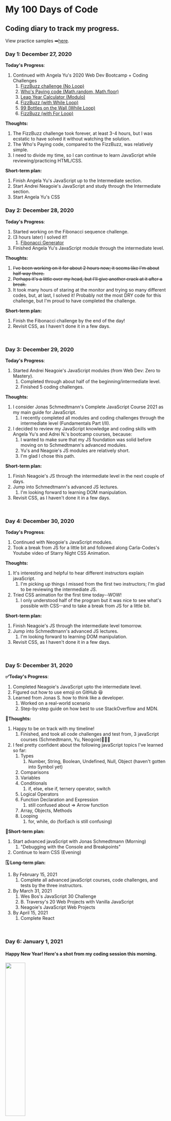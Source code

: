 # My 100 Days of Code
## Coding diary to track my progress. 
View practice samples ➡[here](https://github.com/nuovodw/My100DaysOfCode/tree/main/Code%20Practice).

### Day 1: December 27, 2020
<!-- ##### (delete me or comment me out)-->

**Today's Progress**: 
1. Continued with Angela Yu's 2020 Web Dev Bootcamp + Coding Challenges</br>
    1. [FizzBuzz challenge (No Loop)](https://github.com/nuovodw/My100DaysOfCode/blob/main/Code%20Practice/FizzBuzz_No_ForLoop.js)
    1. [Who's Paying code (Math.random, Math.floor)](https://github.com/nuovodw/My100DaysOfCode/blob/main/Code%20Practice/Who_Is_Paying.js)
    1. [Leap Year Calculator (Modulo)](https://github.com/nuovodw/My100DaysOfCode/blob/main/Code%20Practice/Leap_Year_Calculator.js)
    1. [FizzBuzz (with While Loop)](https://github.com/nuovodw/My100DaysOfCode/blob/main/Code%20Practice/FizzBuzz_While_Loop.js)
    1. [99 Bottles on the Wall (While Loop)](https://github.com/nuovodw/My100DaysOfCode/blob/main/Code%20Practice/99_Bottles.js)
    1. [FizzBuzz (with For Loop)](https://github.com/nuovodw/My100DaysOfCode/blob/main/Code%20Practice/FizzBuzz_For_Loop.js)

**Thoughts:**</br> 
1. The FizzBuzz challenge took forever, at least 3-4 hours, but I was ecstatic to have solved it without watching the solution.</br> 
1. The Who's Paying code, compared to the FizzBuzz, was relatively simple.
1. I need to divide my time, so I can continue to learn JavaScript while reviewing/practicing HTML/CSS.

**Short-term plan:**</br> 
1. Finish Angela Yu's JavaScript up to the Intermediate section.
1. Start Andrei Neagoie's JavaScript and study through the Intermediate section.
1. Start Angela Yu's CSS

### Day 2: December 28, 2020
**Today's Progress**: 
1. Started working on the Fibonacci sequence challenge.
1. (3 hours later) I solved it!!
    1. [Fibonacci Generator](https://github.com/nuovodw/My100DaysOfCode/blob/main/Code%20Practice/fibonacci_generator.js)
1. Finished Angela Yu's JavaScript module through the intermediate level.

**Thoughts:**</br> 
1. ~~I've been working on it for about 2 hours now; it seems like I'm about half way there.~~
1. ~~Perhaps it's a little over my head, but I'll give another crack at it after a break.~~
1. It took many hours of staring at the monitor and trying so many different codes, but, at last, I solved it! Probably not the most DRY code for this challenge, but I'm proud to have completed the challenge.

**Short-term plan:**</br> 
1. Finish the Fibonacci challenge by the end of the day!
1. Revisit CSS, as I haven't done it in a few days.
</br>

### Day 3: December 29, 2020

**Today's Progress**: 
1. Started Andrei Neagoie's JavaScript modules (from Web Dev: Zero to Mastery).
    1. Completed through about half of the beginning/intermediate level.
    1. Finished 5 coding challenges.

**Thoughts:**</br> 
1. I consider Jonas Schmedtmann's Complete JavaScript Course 2021 as my main guide for JavaScript.
    1. I recently completed all modules and coding challenges through the intermediate level (Fundamentals Part I/II).
1. I decided to review my JavaScript knowledge and coding skills with Angela Yu's and Adrei N.'s bootcamp courses, because:
    1. I wanted to make sure that my JS foundation was solid before moving on to Schmedtmann's advanced modules.
    2. Yu's and Neagoie's JS modules are relatively short.
    3. I'm glad I chose this path.

**Short-term plan:**</br> 
1. Finish Neagoie's JS through the intermediate level in the next couple of days.
1. Jump into Schmedtmann's advanced JS lectures.
    1. I'm looking forward to learning DOM manipulation.
1. Revisit CSS, as I haven't done it in a few days.
</br>

### Day 4: December 30, 2020

**Today's Progress**: 
1. Continued with Neogoie's JavaScript modules.
2. Took a break from JS for a little bit and followed along Carla-Codes's Youtube video of Starry Night CSS Animation.

**Thoughts:**</br> 
1. It's interesting and helpful to hear different instructors explain javaScript. 
    1. I'm picking up things I missed from the first two instructors; I'm glad to be reviewing the intermediate JS.
2. Tried CSS animation for the first time today--WOW!
    1. I only understood half of the program but it was nice to see what's possible with CSS--and to take a break from JS for a little bit.

**Short-term plan:**</br> 
1. Finish Neagoie's JS through the intermediate level tomorrow.
1. Jump into Schmedtmann's advanced JS lectures.
    1. I'm looking forward to learning DOM manipulation.
1. Revisit CSS, as I haven't done it in a few days.
</br>

### Day 5: December 31, 2020 

**:white_check_mark:Today's Progress**: 
1. Completed Neagoie's JavaScript upto the intermediate level. 
1. Figured out how to use emoji on GitHub :laughing:
1. Learned from Jonas S. how to think like a developer.
    1. Worked on a real-world scenario
    1. Step-by-step guide on how best to use StackOverflow and MDN.

**:thought_balloon:Thoughts:**</br> 
1. Happy to be on track with my timeline!
    1. Finished, and took all code challenges and test from, 3 javaScript courses (Schmedtmann, Yu, Neogoie):facepunch::facepunch::facepunch:
1. I feel pretty confident about the following javaScript topics I've learned so far:
    1. Types
        1. Number, String, Boolean, Undefined, Null, Object (haven't gotten into Symbol yet)
    1. Comparisons
    1. Variables
    1. Conditionals
        1. if, else, else if, ternery operator, switch
    1. Logical Operators
    1. Function Declaration and Expression 
        1. still confused about => Arrow function
    1. Array, Objects, Methods
    1. Looping
        1. for, while, do (forEach is still confusing)

**:calendar:Short-term plan:**</br> 
1. Start advanced javaScript with Jonas Schmedtmann (Morning)
    1. "Debugging with the Console and Breakpoints"
1. Continue to learn CSS (Evening)

**:spiral_calendar:	Long-term plan:**</br> 
1. By February 15, 2021
    1. Complete all advanced javaScript courses, code challenges, and tests by the three instructors.
1. By March 31, 2021 
    1. Wes Bos's JavaScript 30 Challenge
    1. B. Traversy's 20 Web Projects with Vanilla JavaScript
    1. Neagoie's JavaScript Web Projects
1. By April 15, 2021
    1. Complete React
</br>

### Day 6: January 1, 2021


#### Happy New Year! Here's a shot from my coding session this morning.
<img src="https://pbs.twimg.com/media/EqplVrFWMAAgWQ9?format=jpg&name=large" width=35%><br/>
(click me)

**:white_check_mark:Today's Progress**: 
1. Practiced debugging sample real-life problems with the console and using breakingpoints.
2. Learned the power of console.table().

**:thought_balloon:Thoughts:**</br> 
1. I look forward to reviewing CSS this weekend and start learning Bootstrap next week.

**:calendar:Short-term plan:**</br> 
1. Morning: Finish advanced javaScript with Jonas Schmedtmann 
    1. "Debugging with the Console and Breakpoints"
1. Evening: Review CSS with Angela Yu

<!-- **:spiral_calendar:	Long-term plan:**</br> 
1. By February 15, 2021
    1. Complete all advanced javaScript courses, code challenges, and tests by the three instructors.
1. By March 31, 2021 
    1. Wes Bos's JavaScript 30 Challenge
    1. B. Traversy's 20 Web Projects with Vanilla JavaScript
    1. Neagoie's JavaScript Web Projects
1. By April 15, 2021
    1. Complete React-->
</br>

### Day 7: January 2, 2021

**:white_check_mark:Today's Progress**
1. Finished J. Schmedtmann's Developer Skills module and its coding challenge.
1. Took 8 beginner-level JavaScript challenges on [Edabit](https://edabit.com/).
    1. So far I've earned 40XP.

**:thought_balloon:Thoughts:**</br> 
1. I keep hearing about (good things) Tailwinds CSS. Is this another frame work I need to learn?
1. Edabit.com is a great way to test my javaScript knowledge--it's something different :+1:

**:calendar:Short-term plan:**</br> 
1. Upcoming week: 
    1. Morning :arrow_right: JavaScript: Start DOM and Events Fundamentals with J. Schmedtmann
    1. CSS :arrow_right: Advanced CSS and Sass with J. Schmedtmann

<!-- **:spiral_calendar:	Long-term plan:**</br> 
1. By February 15, 2021
    1. Complete all advanced javaScript courses, code challenges, and tests by the three instructors.
1. By March 31, 2021 
    1. Wes Bos's JavaScript 30 Challenge
    1. B. Traversy's 20 Web Projects with Vanilla JavaScript
    1. Neagoie's JavaScript Web Projects
1. By April 15, 2021
    1. Complete React-->
</br>

### Day 8: January 3, 2021

**:white_check_mark:Today's Progress**
1. Started lecture on DOM, DOM manipulation, and Events Fundamentals with J. Schmedtmann.
    1. Topics covered- .querySelector(), .textContent, .value, Event Listener & Event Handler
    1. Started the project #1, Guess My Number?, that incorporates basic DOM manipulations.
1. Reviewed Intro to CSS (7 modules) with Angela Yu.
1. Took 7 beginner-level challenges on Edabit.

**:thought_balloon:Thoughts:**</br> 
1. I'm still not a 100% confident about the topics I learned today--I may need to revisit tomorrow morning.
1. Edabit.com turned out to be a membership-based site. I most likely won't be continuing with its challenges.

**:calendar:Short-term plan:**</br> 
1. Upcoming week: 
    1. Morning :arrow_right: JavaScript: Continue DOM and Events Fundamentals and project #1 with J. Schmedtmann
    1. Evening :arrow_down: 
        1. Intermediate CSS with Angela Yu
        1. Advanced CSS and Sass with J. Schmedtmann
</br>

### Day 9: January 4, 2021

**:white_check_mark:Today's Progress**
1. Continued working on the Guess the Number game.
    1. Implemented the game logic
        1. define the secret number
        1. compare secret number to the user input
        1. a functioning score board
1. Started Intermediate CSS with Angela Yu.
    1. Started working on my personal website
    1. Reviewed: Favicons and Box Model
    
**:thought_balloon:Thoughts:**</br> 
1. I feel more confident about the topics I've learned so far--a lot more than I did yesterday.
1. The JS code is totally not DRY--lots of duplicated codes as of now. I will need to clean it up.
1. I think the Intermediate CSS will take at least a week to complete.


**:calendar:Short-term plan:**</br> 
1. Upcoming week: 
    1. Morning :arrow_right: JavaScript: Continue DOM and Events Fundamentals and project #1 with J. Schmedtmann
    1. Evening :arrow_down: 
        1. Intermediate CSS with Angela Yu
        1. (Advanced CSS and Sass with J. Schmedtmann)
</br>

### Day 10: January 5, 2021

**:white_check_mark:Today's Progress**
1. Continued working on the Guess the Number game.
    1. Manipulated CSS Styles
        1. When a winning number is chosen:
            1. Background color and box width change.
    1. :heavy_check_mark:Code challenge #1: Reset the game with the "again" button
1. Intermediate CSS with Angela Yu ▶ Project "My Website"
    1. CSS Display and Property
    1. CSS Static and Relative Positioning
    1. Absolute Positioning
    1. Centering Elements

    
**:thought_balloon:Thoughts:**</br> 
1. I was happy to have completed the code challege with no major difficulties.


**:calendar:Short-term plan:**</br> 
1. Upcoming week: 
    1. Morning :arrow_right: JavaScript: Continue DOM and Events Fundamentals and project #1 with J. Schmedtmann
    1. Evening :arrow_down: 
        1. Intermediate CSS with Angela Yu
        1. (Advanced CSS and Sass with J. Schmedtmann)
</br>

### Day 11: January 6, 2021

**:white_check_mark:Today's Progress**
1. Finished my 1st Guided-DOM manipulation-project, Guess the Number game.
1. More intermediate CSS with Angela Yu ▶ Project "My Website"
    1. Font styling & sizing.
    
**:thought_balloon:Thoughts:**</br> 
1. I may be able to create my own guessing-number game from scratch?!🤔
1. This journal is getting lengthy, so I'll be recording my short-term/long-term goals once a week from now on.
1. I started to track my time using the Toggl tracker:stopwatch:
</br>

### Day 12: January 7, 2021

**:white_check_mark:Today's Progress**
1. Started my **FIRST** project from scratch this morning! I'm doing my own version of Guess the Number game.
    1. html and javaScript are pretty much done. Just need to style it now.
1. Continued intermediate CSS with Angela Yu ▶ Project "My Website"
    
**:thought_balloon:Thoughts:**</br> 
1. I'm liking the time tracker so far.
</br>

### Day 13: January 8, 2021

**:white_check_mark:Today's Progress**
1. Created Modal Window progam with Jonas S. 
1. Continued intermediate CSS with Angela Yu ▶ Project "My Website"
    1. Float and clear
    
**:thought_balloon:Thoughts:**</br> 
1. Next, I'll attempt to recreate the Modal Window project from scratch.
</br>

### Day 14: January 9, 2021

**:white_check_mark:Today's Progress**
1. Created my own javaScript (and a little bit of CSS) for the Modal Window project.
    1. added "exit window by pressing 'escape' key function.
1. Finished "My Website" project with Angela Yu.
    
**:thought_balloon:Thoughts:**</br> 
1. It felt good to be able to remember most of what I learned yesterday.
    1. I'll need to review tomorrow morning to reinforce today's lesson.
1. Look forward to learning Bootstrap starting tomorrow.
</br>

### Day 15: January 10, 2021

**:white_check_mark:Today's Progress**
1. Started a new project, Pig Game, with Jonas S. and got throught the first two modules.
    
**:thought_balloon:Thoughts:**</br> 
1. There's lots of information in Jonas's lectures today--I am going to attempt to recreate what I've learned from scratch before moving on to the next lesson. (fingers crossed)
</br>

### Day 16: January 11, 2021

**:white_check_mark:Today's Progress**
1. JavaScript with Jonas S: Pig Game
    1. Reviewed and recreated codes from the two modules from yesterday.
    1. Studied a new module and coded "switch players".
1. CSS with Angela Y
    1. Started the Bootstrap lecture and learned how to install, as well as wireframing.
    
**:thought_balloon:Thoughts:**</br> 
1. I think I'll need to take some time to really learn Git and Github soon.

**:calendar:Short-term plan:**</br> 
1. Upcoming week: 
    1. Morning :arrow_right: JavaScript: Continue DOM and Events Fundamentals and project #3 (Pig Game) with J. Schmedtmann
    1. Evening :arrow_down: 
        1. Bootstrap with Angela Yu
 
 **:spiral_calendar:	Long-term plan:**</br> 
1. By February 15, 2021
    1. Complete all advanced javaScript courses, code challenges, and tests by the three instructors.
1. By March 31, 2021 
    1. Wes Bos's JavaScript 30 Challenge
    1. B. Traversy's 20 Web Projects with Vanilla JavaScript
    1. Neagoie's JavaScript Web Projects
1. By April 15, 2021
    1. Complete React
</br>

### Day 17: January 12, 2021

**:white_check_mark:Today's Progress**
1. JavaScript with Jonas S: Pig Game
    1. Finished 3rd module and recoded on my own. 
    2. Created code to switch players, change background using toggle(), and reset the current score to 0.
1. CSS with Angela Y
    1. Bootstrap Nav Bar
    
**:thought_balloon:Thoughts:**</br> 
1. Pig Game: Tomorrow, before I move on to the next module, I'll need to revisit what I've learned so far and see if can code it from scratch.
    1. Lots of new, challenging, concepts!
</br>

### Day 18: January 13, 2021

**:white_check_mark:Today's Progress**
1. JavaScript with Jonas S: Pig Game
    1. Finished 4th module and began recoding it on my own.
    2. Hold the score, display the total current score, and switch over to next player; unless one hits 100, in which case it's the winner
1. No coding in the evening 😞
    
**:thought_balloon:Thoughts:**</br> 
1. Pig Game: I'm stuck on recoding what I've learned today; I'll try again tomorrow morning.
</br>

### Day 19: January 14, 2021

**:white_check_mark:Today's Progress**
1. JavaScript with Jonas S: Pig Game
    1. Succesfully recreated the 4th module from scrach on my own.
    1. Currently in the middle of taking the code challenge to reset the entire game by pressing the reset button.
1. CSS with Angela Y
    1. Bootstrap 4 Grid layout System Intro
    
**:thought_balloon:Thoughts:**</br> 
1. Pig Game: I'm getting so close to the end of builing this game!
</br>

### Day 20: January 15, 2021

**:white_check_mark:Today's Progress**
1. JavaScript with Jonas S: Pig Game
    1. Completed the "reset the game" challenge.
    1. Finished the DOM-Manipulations section of the course.
1. CSS with Angela Y: Bootstrap 4
    1. Grid Layout System continued
    
**:thought_balloon:Thoughts:**</br> 
1. By finishing the DOM-manipulation seciton, I've completed the entire fundamentals of JavaScript section of the course.
    1. Super excited the study JavaScript "under the hood".
</br>

### Day 21: January 16, 2021

**:white_check_mark:Today's Progress**
1. JavaScript with Jonas S:
1. CSS with Angela Y: Bootstrap 4
    1. Finished Intro to Bootstrap and designed a landing page using vanilla CSS and Bootstrap 4.
    
**:thought_balloon:Thoughts:**</br> 
1. I'm starting to feel more confident about finally being able to combine a decent looking HTML/CSS with JavaScript. 
</br>

### Day 22: January 17, 2021

**:white_check_mark:Today's Progress**
1. DOM Object Model with Angela Yu:
    1. Reviewd the basics of the DOM
    
**:thought_balloon:Thoughts:**</br> 
1. I will be reinforcing my DOM Manipulation skills in the next couple of weeks with Angela Yu's and Andrei N's courses.
1. I will continue to be honing my CSS/Bootstrap skills, in the meantime, with Angela Yu's course.
</br>

### Day 23: January 18, 2021

**:white_check_mark:Today's Progress**
1. DOM Object Model with Angela Yu:
    1. Finished the DOM section and learned some new concepts that weren't covered in Jonas S's course
        1. innerHTML, getElementsByTagName, querySelectorAll, getAttribute, setAttribute
    
**:thought_balloon:Thoughts:**</br> 
1. Next I will be building The Dicee Game as a project.

**:calendar:Short-term plan:**</br> 
1. Upcoming week: 
    1. Morning :arrow_right: JavaScript and DOM with Angela Yu and Andrei Neagoie 
    1. Evening :arrow_down: 
        1. More Bootstrap with Angela Yu
 
 **:spiral_calendar:	Long-term plan:**</br> 
1. By February 15, 2021
    1. Complete all advanced javaScript courses, code challenges, and tests by the three instructors.
1. By March 31, 2021 
    1. Wes Bos's JavaScript 30 Challenge
    1. B. Traversy's 20 Web Projects with Vanilla JavaScript
    1. Neagoie's JavaScript Web Projects
1. By April 15, 2021
    1. Complete React
</br>

### Day 24: January 19, 2021

**:white_check_mark:Today's Progress**
1. DOM Object Model with Angela Yu:
    1. Completed the Dicee Game project.
1. CSS with Angela Yu: Bootstrap 4
    1. Started Intermediate Bootstrap and completed both modules on Carousel.
    
**:thought_balloon:Thoughts:**</br> 
1. 
</br>

### Day 25: January 20, 2021

**:white_check_mark:Today's Progress**
1. Advanced JavaScript and DOM Manipulation with Angela Yu: Project DRUM KIT
    1. Add EventListener | Higher order functions and passing functions as arguments | Play sounds on web site
1. CSS with Angela Yu: Bootstrap 4
    1. Bootstrap Cards
1. Started FreeCodeCamp Basic JavaScript
    
**:thought_balloon:Thoughts:**</br> 

</br>

### Day 26: January 21, 2021

**:white_check_mark:Today's Progress**
1. Advanced JavaScript and DOM Manipulation with Angela Yu: Project DRUM KIT
    1. Finished this project.

**:thought_balloon:Thoughts:**
1. I'll be starting Andrei N's DOM Manipulation starting tomorrow.
</br>

### Day 27: January 22, 2021

**:white_check_mark:Today's Progress**
1. DOM Manipulation with Andrei Neagoie
    1. Started To-do list

**:thought_balloon:Thoughts:**

</br>

### Day 28: January 23, 2021

**:white_check_mark:Today's Progress**
1. DOM Manipulation with Andrei Neagoie
    1. Finished the To-do List

**:thought_balloon:Thoughts:**</br> 
1. I will be recreating the To-do List from scratch with CSS added.
</br>

### Day 29: January 24, 2021

**:white_check_mark:Today's Progress**
1. CSS with Angela Yu: Bootstrap 4
    1. Z-index and Stacking Order
    
**:thought_balloon:Thoughts:**</br> 
</br>

### Day 30: January 25, 2021

**:white_check_mark:Today's Progress**
1. JavaScript with Jonas S: How JavaScript works behind the scenes
    1. JS Engine and Runtime
    2. Execution Context and the Call Stack
1. CSS with Angela Yu: Bootstrap 4
    1. Media Queries and Bootstrap challenge #2
    
**:thought_balloon:Thoughts:**</br> 
1. I need to start thinking about starting projects for my portfolio.
</br>

### Day 31: January 26, 2021

**:white_check_mark:Today's Progress**
1. CSS with Angela Yu: Bootstrap 4
    1. Continue Bootstrap challenge #2
    
**:thought_balloon:Thoughts:**
1. Didn't have enough time to study JavaScript today. Hopefully will do extra tomorrow.
</br>

### Day 32: January 27, 2021

**:white_check_mark:Today's Progress**
1. JavaScript with Jonas S: How JavaScript works behind the scenes
    1. Scope and the Scope Chain (Theory lecture)
1. CSS with Angela Yu: Bootstrap 4
    1. Completed all of the Bootstrap section and the challenge/website.
    
**:thought_balloon:Thoughts:**
1. Took 90 minutes to digest a 22 minute theory lecture, but I'm glad I took the time 🤯
2. I'll be taking Andrei Neagoi's Bootstrap lecture starting tomorrow.
</br>

### Day 33: January 28, 2021

**:white_check_mark:Today's Progress**
1. JavaScript with Jonas S: How JavaScript works behind the scenes
    1. Scoping in Practice (coding practice)
    1. Hoisting and Temporal Deadzone (theory lecture)

**:thought_balloon:Thoughts:**
</br>

### Day 34: January 29, 2021

**:white_check_mark:Today's Progress**
1. JavaScript with Jonas S: How JavaScript works behind the scenes
    1. The *this* keyword (theory lecture & code practice)
    1. Regular Function vs Arrow Function (theory lecture)
1. 20 Web Projects with Vanilla JavaScript - Brad Traversy
    1. Form Validator

**:thought_balloon:Thoughts:**
1. I'm experimenting with Traversy's 20 Web Projects. Fun so far.
</br>

### Day 35: January 30, 2021

**:white_check_mark:Today's Progress**
1. JavaScript with Jonas S: How JavaScript works behind the scenes
    1. Primitives vs. Objects (Primitive vs. Reference Types)(theory lecture & code practice)
1. DOM Manipulation with Andrei Neagoie
    1. Created a background generator

**:thought_balloon:Thoughts:**
1. Finally finished the "Behind the Scenes" theory section! 🙌
    1. There was lots of information to digest--many quetions have been answered.
</br>

### Day 36: January 31, 2021

**:white_check_mark:Today's Progress**
1. DOM Manipulation with Andrei Neagoie
    1. Added a function/button to create random gradient color
1. Started Advanced JavaScript, as well as a Bootstrap project (Startup Landing Page), with Andrei Neagoie.

**:thought_balloon:Thoughts:**
1. I've been thinking about how to move forward with the courses and what do to next.
    1. I think it's best to finish all modules in Andrei Neagoie's bootcamp up to the GitHub section. They include pretty much everything up until the switch-over to back-end.
        1. Bootstrap, CSS Grid & Layout, Advanced JavaScript, Command Line, and Git & GitHub 
    1. Jonas S's JavaScript will still be part of the curriculum--however, I plan to visit the topics as needed.
    1. At this point, I have completed all of Angela Yu's regular modules for front-end, except for the Unix Command Line.
        1. I may visit the Web Design section at some point.
        1. I'm still wondering how much jQuery I will need to study. 
            1. I may end up learning them just to learn the basic concept.
1. I NEED to start building my own project!😲
</br>

### Day 37: February 1, 2021

**:white_check_mark:Today's Progress**
1. Andrei's style of teaching JavaScript does not click with my style of learning. 
    1. I think I will stick with Jonas for JavaScript.
1. Startup Landing Page (Bootstrap)

**:thought_balloon:Thoughts:**
</br>

### Day 38: February 2, 2021

**:white_check_mark:Today's Progress**
1. JavaScript with Jonas S: Data Structures, Modern Operators and Strings
    1. Destructuring Arrays and Objects

**:thought_balloon:Thoughts:**
</br>

### Day 39: February 3, 2021

**:white_check_mark:Today's Progress**
1. JavaScript with Jonas S: Data Structures, Modern Operators and Strings
    1. Completed Destructuring Objects (LONG!)
1. Bootstrap with Andrei N
    1. Startup Landing Page continued

**:thought_balloon:Thoughts:**
</br>

### Day 39: February 4, 2021

**:white_check_mark:Today's Progress**
1. Bootstrap with Andrei N
    1. Startup Landing Page continued

**:thought_balloon:Thoughts:**
1. Lots of music work this week, which means less time to practice coding 😟
</br>

### Day 40: February 5, 2021

**:white_check_mark:Today's Progress**
1. FreeCodeCamp JavaScript modules

**:thought_balloon:Thoughts:**
1. Quick coding practice during an out-of-town work trip
</br>

### Day 41: February 6, 2021

**:white_check_mark:Today's Progress**
1. Boostrap with Andre N
    1. Startup Landing Page -- MailChimp

**:thought_balloon:Thoughts:**
</br>

### Day 42: February 7, 2021

**:white_check_mark:Today's Progress**
1. Boostrap with Andre N
    1. Startup Landing Page -- MailChimp (continued)

**:thought_balloon:Thoughts:**
1. Back from work trip. Look forward to getting back into regualr coding routine this week.
</br>

### Day 43: February 8, 2021

**:white_check_mark:Today's Progress**
1. Boostrap with Andre N
    1. Startup Landing Page -- MailChimp (continued)
</br>

### Day 44: February 9, 2021

**:white_check_mark:Today's Progress**
1. Boostrap with Andre N
    1. Activate the website using Github.io
    1. Animate.sytle
    1. Bootstrap templates
1. CSS Grid and Flexbox with Andre N
    1. Lesson 1
</br>

### Day 45: February 10, 2021

**:white_check_mark:Today's Progress**
1. CSS Grid and Flexbox with Andre N
    1. Lesson 2
1. Advanced CSS with Jonas S.
    1. Building Natours website using advanced CSS 
        1. Clip-path
        1. Centering a box using transform:translate()
        1. CSS Animation using @keyframes
    

<!-- **:calendar:Short-term plan:**</br> 
1. Upcoming week: 
    1. Morning :arrow_right: JavaScript: Continue DOM and Events Fundamentals and project #1 with J. Schmedtmann
    1. Evening :arrow_down: 
        1. Intermediate CSS with Angela Yu
        1. (Advanced CSS and Sass with J. Schmedtmann)
**:spiral_calendar:	Long-term plan:**</br> 
1. By February 15, 2021
    1. Complete all advanced javaScript courses, code challenges, and tests by the three instructors.
1. By March 31, 2021 
    1. Wes Bos's JavaScript 30 Challenge
    1. B. Traversy's 20 Web Projects with Vanilla JavaScript
    1. Neagoie's JavaScript Web Projects
1. By April 15, 2021
    1. Complete React -->
    
<!-- FOR REFERENCE ON HOW TO USE GITHUB MARKDOWN
//**Link to work:** [Calculator App](http://www.example.com) 

http://github.com - automatic!
[GitHub](http://github.com)


*This text will be italic*
_This will also be italic_

**This text will be bold**
__This will also be bold__

_You **can** combine them_

Strikethrough
Any word wrapped with two tildes (like ~~this~~) will appear crossed out.

**Link(s) to work**
1. [Find the Longest Word in a String](https://www.freecodecamp.com/challenges/find-the-longest-word-in-a-string)
2. [Title Case a Sentence](https://www.freecodecamp.com/challenges/title-case-a-sentence)  -->
